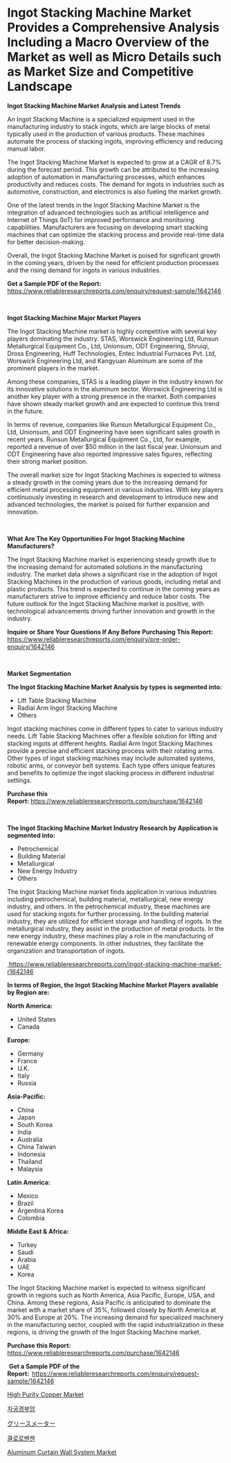 <p><h1>Ingot Stacking Machine Market Provides a Comprehensive Analysis Including a Macro Overview of the Market as well as Micro Details such as Market Size and Competitive Landscape</h1></p><p><strong>Ingot Stacking Machine Market Analysis and Latest Trends</strong></p>
<p><p>An Ingot Stacking Machine is a specialized equipment used in the manufacturing industry to stack ingots, which are large blocks of metal typically used in the production of various products. These machines automate the process of stacking ingots, improving efficiency and reducing manual labor.</p><p>The Ingot Stacking Machine Market is expected to grow at a CAGR of 8.7% during the forecast period. This growth can be attributed to the increasing adoption of automation in manufacturing processes, which enhances productivity and reduces costs. The demand for ingots in industries such as automotive, construction, and electronics is also fueling the market growth.</p><p>One of the latest trends in the Ingot Stacking Machine Market is the integration of advanced technologies such as artificial intelligence and Internet of Things (IoT) for improved performance and monitoring capabilities. Manufacturers are focusing on developing smart stacking machines that can optimize the stacking process and provide real-time data for better decision-making.</p><p>Overall, the Ingot Stacking Machine Market is poised for significant growth in the coming years, driven by the need for efficient production processes and the rising demand for ingots in various industries.</p></p>
<p><strong>Get a Sample PDF of the Report:&nbsp;</strong> <a href="https://www.reliableresearchreports.com/enquiry/request-sample/1642146">https://www.reliableresearchreports.com/enquiry/request-sample/1642146</a></p>
<p>&nbsp;</p>
<p><strong>Ingot Stacking Machine Major Market Players</strong></p>
<p><p>The Ingot Stacking Machine market is highly competitive with several key players dominating the industry. STAS, Worswick Engineering Ltd, Runsun Metallurgical Equipment Co., Ltd, Unionsum, ODT Engineering, Shruiqi, Dross Engineering, Huff Technologies, Entec Industrial Furnaces Pvt. Ltd, Worswick Engineering Ltd, and Kangyuan Aluminum are some of the prominent players in the market.</p><p>Among these companies, STAS is a leading player in the industry known for its innovative solutions in the aluminum sector. Worswick Engineering Ltd is another key player with a strong presence in the market. Both companies have shown steady market growth and are expected to continue this trend in the future. </p><p>In terms of revenue, companies like Runsun Metallurgical Equipment Co., Ltd, Unionsum, and ODT Engineering have seen significant sales growth in recent years. Runsun Metallurgical Equipment Co., Ltd, for example, reported a revenue of over $50 million in the last fiscal year. Unionsum and ODT Engineering have also reported impressive sales figures, reflecting their strong market position.</p><p>The overall market size for Ingot Stacking Machines is expected to witness a steady growth in the coming years due to the increasing demand for efficient metal processing equipment in various industries. With key players continuously investing in research and development to introduce new and advanced technologies, the market is poised for further expansion and innovation.</p></p>
<p>&nbsp;</p>
<p><strong>What Are The Key Opportunities For Ingot Stacking Machine Manufacturers?</strong></p>
<p><p>The Ingot Stacking Machine market is experiencing steady growth due to the increasing demand for automated solutions in the manufacturing industry. The market data shows a significant rise in the adoption of Ingot Stacking Machines in the production of various goods, including metal and plastic products. This trend is expected to continue in the coming years as manufacturers strive to improve efficiency and reduce labor costs. The future outlook for the Ingot Stacking Machine market is positive, with technological advancements driving further innovation and growth in the industry.</p></p>
<p><strong>Inquire or Share Your Questions If Any Before Purchasing This Report:</strong> <a href="https://www.reliableresearchreports.com/enquiry/pre-order-enquiry/1642146">https://www.reliableresearchreports.com/enquiry/pre-order-enquiry/1642146</a></p>
<p>&nbsp;</p>
<p><strong>Market Segmentation</strong></p>
<p><strong>The Ingot Stacking Machine Market Analysis by types is segmented into:</strong></p>
<p><ul><li>Lift Table Stacking Machine</li><li>Radial Arm Ingot Stacking Machine</li><li>Others</li></ul></p>
<p><p>Ingot stacking machines come in different types to cater to various industry needs. Lift Table Stacking Machines offer a flexible solution for lifting and stacking ingots at different heights. Radial Arm Ingot Stacking Machines provide a precise and efficient stacking process with their rotating arms. Other types of ingot stacking machines may include automated systems, robotic arms, or conveyor belt systems. Each type offers unique features and benefits to optimize the ingot stacking process in different industrial settings.</p></p>
<p><strong>Purchase this Report:&nbsp;</strong><a href="https://www.reliableresearchreports.com/purchase/1642146">https://www.reliableresearchreports.com/purchase/1642146</a></p>
<p>&nbsp;</p>
<p><strong>The Ingot Stacking Machine Market Industry Research by Application is segmented into:</strong></p>
<p><ul><li>Petrochemical</li><li>Building Material</li><li>Metallurgical</li><li>New Energy Industry</li><li>Others</li></ul></p>
<p><p>The Ingot Stacking Machine market finds application in various industries including petrochemical, building material, metallurgical, new energy industry, and others. In the petrochemical industry, these machines are used for stacking ingots for further processing. In the building material industry, they are utilized for efficient storage and handling of ingots. In the metallurgical industry, they assist in the production of metal products. In the new energy industry, these machines play a role in the manufacturing of renewable energy components. In other industries, they facilitate the organization and transportation of ingots.</p></p>
<p><a href="https://www.reliableresearchreports.com/ingot-stacking-machine-market-r1642146">&nbsp;https://www.reliableresearchreports.com/ingot-stacking-machine-market-r1642146</a></p>
<p><strong>In terms of Region, the Ingot Stacking Machine Market Players available by Region are:</strong></p>
<p>
    <p> <strong> North America: </strong>
        <ul>
            <li>United States</li>
            <li>Canada</li>
        </ul>
        </p> 
    <p> <strong> Europe: </strong>
        <ul>
            <li>Germany</li>
            <li>France</li>
            <li>U.K.</li>
            <li>Italy</li>
            <li>Russia</li>
        </ul>
        </p> 
    <p> <strong> Asia-Pacific: </strong>
        <ul>
            <li>China</li>
            <li>Japan</li>
            <li>South Korea</li>
            <li>India</li>
            <li>Australia</li>
            <li>China Taiwan</li>
            <li>Indonesia</li>
            <li>Thailand</li>
            <li>Malaysia</li>
        </ul>
        </p> 
    <p> <strong> Latin America: </strong>
        <ul>
            <li>Mexico</li>
            <li>Brazil</li>
            <li>Argentina Korea</li>
            <li>Colombia</li>
        </ul>
        </p> 
    <p> <strong> Middle East & Africa: </strong>
        <ul>
            <li>Turkey</li>
            <li>Saudi</li>
            <li>Arabia</li>
            <li>UAE</li>
            <li>Korea</li>
        </ul>
    </p>
    </p>
<p><p>The Ingot Stacking Machine market is expected to witness significant growth in regions such as North America, Asia Pacific, Europe, USA, and China. Among these regions, Asia Pacific is anticipated to dominate the market with a market share of 35%, followed closely by North America at 30% and Europe at 20%. The increasing demand for specialized machinery in the manufacturing sector, coupled with the rapid industrialization in these regions, is driving the growth of the Ingot Stacking Machine market.</p></p>
<p><strong>Purchase this Report: </strong><a href="https://www.reliableresearchreports.com/purchase/1642146">https://www.reliableresearchreports.com/purchase/1642146</a></p>
<p>&nbsp;<strong>Get a Sample PDF of the Report:&nbsp;&nbsp;</strong><a href="https://www.reliableresearchreports.com/enquiry/request-sample/1642146">https://www.reliableresearchreports.com/enquiry/request-sample/1642146</a></p>
<p><strong></strong></p>
<p><p><a href="https://issuu.com/reportprime-2/docs/high-purity-copper-market-size-2030.pptx">High Purity Copper Market</a></p><p><a href="https://medium.com/@justonblock/%EC%9E%90%EA%B6%81%EA%B2%BD%EB%B6%80%EC%95%94-%EC%8B%9C%EC%9E%A5-%EA%B7%9C%EB%AA%A8-%EB%B0%8F-%EC%8B%9C%EC%9E%A5-%EC%B6%94%EC%9D%B4-%EC%99%84%EC%A0%84%ED%95%9C-%EC%82%B0%EC%97%85-%EA%B0%9C%EC%9A%94-2024%EB%85%84%EB%B6%80%ED%84%B0-2031%EB%85%84-cbf457493b5b">자궁경부암</a></p><p><a href="https://github.com/nemesis2824/Market-Research-Report-List-1/blob/main/444999437225.md">グリースメーター</a></p><p><a href="https://medium.com/@leeanford76845djf/%EC%97%BC%EC%86%8C-%EB%B2%A4%EC%A0%A0-%EC%8B%9C%EC%9E%A5-%EB%8F%99%ED%96%A5-%EB%B0%8F-2024-2031%EB%85%84%EA%B9%8C%EC%A7%80-%EC%98%88%EC%B8%A1%EB%90%9C-%EC%8B%9C%EC%9E%A5-%EB%B6%84%EC%84%9D-ab7b15b2f021">클로로벤젠</a></p><p><a href="https://issuu.com/reportprime-2/docs/aluminum-curtain-wall-system-market-size-2030.pptx">Aluminum Curtain Wall System Market</a></p></p>